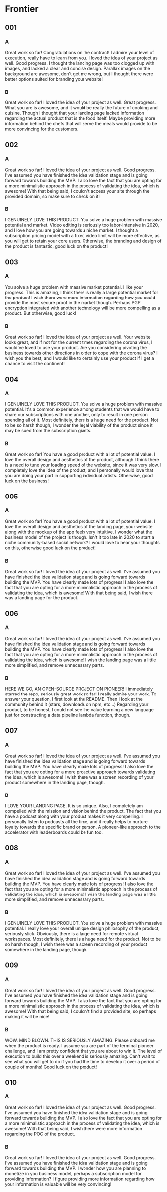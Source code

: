 # Frontier

## 001

### A

Great work so far! Congratulations on the contract! I admire your level of execution, really have to learn from you. I loved the idea of your project as well. Good progress. I thought the landing page was too clogged up with images, and lacked a clear and concise design. Parallax images on the background are awesome, don't get me wrong, but I thought there were better options suited for branding your website!

### B

Great work so far! I loved the idea of your project as well. Great progress. What you are is awesome, and it would be really the future of cooking and cuisine. Though I thought that your landing page lacked information regarding the actual product that is the food itself. Maybe providing more information behind the chefs that will serve the meals would provide to be more convincing for the customers.

## 002

### A

Great work so far! I loved the idea of your project as well. Good progress. I've assumed you have finished the idea validation stage and is going forward towards building the MVP. I also love the fact that you are opting for a more minimalistic approach in the process of validating the idea, which is awesome! With that being said, I couldn't access your site through the provided domain, so make sure to check on it!

### B

I GENUINELY LOVE THIS PRODUCT. You solve a huge problem with massive potential and market. Video editing is seriously too labor-intensive in 2020, and I love how you are going towards a niche market. I thought a subscription pricing model with a fixed video limit will be more effective, as you will get to retain your core users. Otherwise, the branding and design of the product is fantastic, good luck on the product!

## 003

### A

You solve a huge problem with massive market potential. I like your progress. This is amazing, I think there is really a large potential market for the product! I wish there were more information regarding how you could provide the most secure proof in the market though. Perhaps PGP encryption integrated with another technology will be more compelling as a product. But otherwise, good luck!

### B

Great work so far! I loved the idea of your project as well. Your website looks great, and if not for the current times regarding the corona virus, I would've loved to use your product. Are you considering pivoting the business towards other directions in order to cope with the corona virus? I wish you the best, and I would like to certainly use your product if I get a chance to visit the continent!

## 004

### A

I GENUINELY LOVE THIS PRODUCT. You solve a huge problem with massive potential. It's a common experience among students that we would have to share our subscriptions with one another, only to result in one person spending all of it. Most definitely, there is a huge need for the product. Not to be so harsh though, I wonder the legal viability of the product since it may be sued from the subscription giants.

### B

Great work so far! You have a good product with a lot of potential value. I love the overall design and aesthetics of the product, although I think there is a need to tune your loading speed of the website, since it was very slow. I completely love the idea of the product, and I personally would love that you are doing your part in supporting individual artists. Otherwise, good luck on the business!

## 005

### A

Great work so far! You have a good product with a lot of potential value. I love the overall design and aesthetics of the landing page, your website along with the mockup of the app feels very intuitive. I wonder what the business model of the project is though. Isn't it too late in 2020 to start a niche community-based social network? I would love to hear your thoughts on this, otherwise good luck on the product!

### B

Great work so far! I loved the idea of your project as well. I've assumed you have finished the idea validation stage and is going forward towards building the MVP. You have clearly made lots of progress! I also love the fact that you are opting for a more minimalistic approach in the process of validating the idea, which is awesome! With that being said, I wish there was a landing page for the product.

## 006

### A

Great work so far! I loved the idea of your project as well. I've assumed you have finished the idea validation stage and is going forward towards building the MVP. You have clearly made lots of progress! I also love the fact that you are opting for a more minimalistic approach in the process of validating the idea, which is awesome! I wish the landing page was a little more simplified, and remove unnecessary parts.

### B

HERE WE GO, AN OPEN-SOURCE PROJECT ON PIONEER! I immediately starred the repo, seriously great work so far! I really admire your work. To answer your question, I first look at the README. Then I look at the community behind it (stars, downloads on npm, etc...) Regarding your product, to be honest, I could not see the value learning a new language just for constructing a data pipeline lambda function, though.

## 007

### A

Great work so far! I loved the idea of your project as well. I've assumed you have finished the idea validation stage and is going forward towards building the MVP. You have clearly made lots of progress! I also love the fact that you are opting for a more proactive approach towards validating the idea, which is awesome! I wish there was a screen recording of your product somewhere in the landing page, though.

### B

I LOVE YOUR LANDING PAGE. It is so unique. Also, I completely am compelled with the mission and vision behind the product. The fact that you have a podcast along with your product makes it very compelling. I personally listen to podcasts all the time, and it really helps to nurture loyalty towards the specific brand or person. A pioneer-like approach to the accelerator with leaderboards could be fun too.

## 008

### A

Great work so far! I loved the idea of your project as well. I've assumed you have finished the idea validation stage and is going forward towards building the MVP. You have clearly made lots of progress! I also love the fact that you are opting for a more minimalistic approach in the process of validating the idea, which is awesome! I wish the landing page was a little more simplified, and remove unnecessary parts.

### B

I GENUINELY LOVE THIS PRODUCT. You solve a huge problem with massive potential. I really love your overall unique design philosophy of the product, seriously slick. Obviously, there is a large need for remote virtual workspaces. Most definitely, there is a huge need for the product. Not to be so harsh though, I wish there was a screen recording of your product somewhere in the landing page, though.

## 009

### A

Great work so far! I loved the idea of your project as well. Good progress. I've assumed you have finished the idea validation stage and is going forward towards building the MVP. I also love the fact that you are opting for a more minimalistic approach in the process of validating the idea, which is awesome! With that being said, I couldn't find a provided site, so perhaps making it will be nice!

### B

WOW. MIND BLOWN. THIS IS SERIOUSLY AMAZING. Please onboard me when the product is ready. I assume you are part of the terminal pioneer challenge, and I am pretty confident that you are about to win it. The level of execution to build this over a weekend is seriously amazing. Can't wait to see what you will get to do if you had the time to develop it over a period of couple of months! Good luck on the product!

## 010

### A

Great work so far! I loved the idea of your project as well. Good progress. I've assumed you have finished the idea validation stage and is going forward towards building the MVP. I also love the fact that you are opting for a more minimalistic approach in the process of validating the idea, which is awesome! With that being said, I wish there were more information regarding the POC of the product.

### B

Great work so far! I loved the idea of your project as well. Good progress. I've assumed you have finished the idea validation stage and is going forward towards building the MVP. I wonder how you are planning to monetize in you business model, perhaps a subscription model for providing information? I figure providing more information regarding how your information is valuable will be very convincing!

